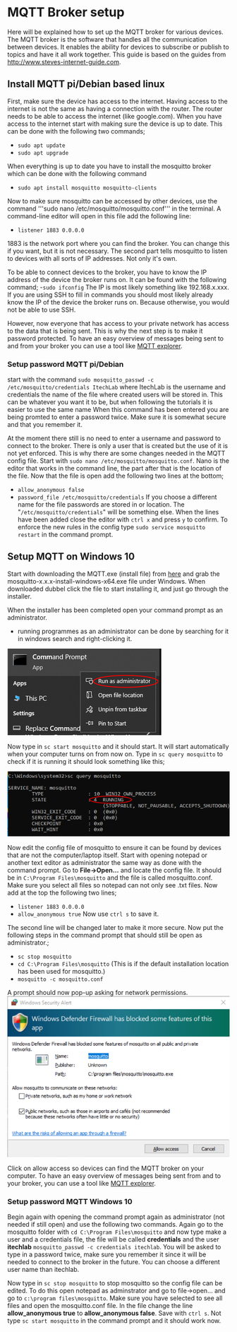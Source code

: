 # MQTT Broker setup

Here will be explained how to set up the MQTT broker for various devices. The MQTT broker is the software that handles all the communication between devices. It enables the ability for devices to subscribe or publish to topics and have it all work together. This guide is based on the guides from http://www.steves-internet-guide.com.


## Install MQTT pi/Debian based linux

First, make sure the device has access to the internet. Having access to the internet is not the same as having a connection with the router. The router needs to be able to access the internet (like google.com). When you have access to the internet start with making sure the device is up to date. This can be done with the following two commands;
- ```sudo apt update```
- ```sudo apt upgrade```

When everything is up to date you have to install the mosquitto broker which can be done with the following command
- ```sudo apt install mosquitto mosquitto-clients```

Now to make sure mosquitto can be accessed by other devices, use the command '''sudo nano /etc/mosquitto/mosquitto.conf''' in the terminal. A command-line editor will open in this file add the following line:
- ```listener 1883 0.0.0.0```

1883 is the network port where you can find the broker. You can change this if you want, but it is not necessary. The second part tells mosquitto to listen to devices with all sorts of IP addresses. Not only it's own.


To be able to connect devices to the broker, you have to know the IP address of the device the broker runs on. It can be found with the following command;
-```sudo ifconfig```
The IP is most likely something like 192.168.x.xxx. If you are using SSH to fill in commands you should most likely already know the IP of the device the broker runs on. Because otherwise, you would not be able to use SSH.

However, now everyone that has access to your private network has access to the data that is being sent. This is why the next step is to make it password protected. To have an easy overview of messages being sent to and from your broker you can use a tool like [MQTT explorer](http://mqtt-explorer.com/).

### Setup password MQTT pi/Debian

start with the command ```sudo mosquitto_passwd -c /etc/mosquitto/credentials ItechLab``` where ItechLab is the username and credentials the name of the file where created users will be stored in. This can be whatever you want it to be, but when following the tutorials it is easier to use the same name
When this command has been entered you are being promted to enter a password twice. Make sure it is somewhat secure and that you remember it.

At the moment there still is no need to enter a username and password to connect to the broker. There is only a user that is created but the use of it is not yet enforced. This is why there are some changes needed in the MQTT config file. Start with ```sudo nano /etc/mosquitto/mosquitto.conf```. Nano is the editor that works in the command line, the part after that is the location of the file. Now that the file is open add the following two lines at the bottom;

- ```allow_anonymous false```
- ```password_file /etc/mosquitto/credentials```
If you choose a different name for the file passwords are stored in or location. The "```/etc/mosquitto/credentials```" will be something else.
 When the lines have been added close the editor with ```ctrl x``` and press ```y``` to confirm. 
 To enforce the new rules in the config  type ```sudo service mosquitto restart``` in the command prompt.
 
 ## Setup MQTT on Windows 10
 Start with downloading the MQTT.exe (install file) from [here](https://mosquitto.org/download/) and grab the mosquitto-x.x.x-install-windows-x64.exe file under Windows.
 When downloaded dubbel click the file to start installing it, and just go through the installer.
 
 When the installer has been completed open your command prompt as an administrator.
 - running programmes as an administrator can be done by searching for it in windows search and right-clicking it.

![alt text](https://github.com/utwente-interaction-lab/MQTT-Communication/blob/main/Images%20Tutorial/Adminstrator.png)

Now type in ``sc start mosquitto`` and it should start. It will start automatically when your computer turns on from now on.
Type in ``sc query mosquitto`` to check if it is running it should look something like this;

![alt text](https://github.com/utwente-interaction-lab/MQTT-Communication/blob/main/Images%20Tutorial/MosquittoCheck.png)

Now edit the config file of mosquitto to ensure it can be found by devices that are not the computer/laptop itself.
Start with opening notepad or another text editor as administrator the same way as done with the command prompt.
Go to **File->Open…** and locate the config file. It should be in ``C:\Program Files\mosquitto`` and the file is called mosquitto.conf. Make sure you select all files so notepad can not only see .txt files.
Now add at the top the following two lines;
- ``listener 1883 0.0.0.0``
- ``allow_anonymous true``
Now use ``ctrl s`` to save it.


The second line will be changed later to make it more secure.
Now put the following steps in the command prompt that should still be open as administrator.;
- ``sc stop mosquitto`` 
- ``cd C:\Program Files\mosquitto``  (This is if the default installation location has been used for mosquitto.)
- ``mosquitto -c mosquitto.conf``


A prompt should now pop-up asking for network permissions. 
![alt text](https://github.com/utwente-interaction-lab/MQTT-Communication/blob/main/Images%20Tutorial/MosquittoNetworkPrompt.png)

Click on allow access so devices can find the MQTT broker on your computer.
To have an easy overview of messages being sent from and to your broker, you can use a tool like [MQTT explorer](http://mqtt-explorer.com/).

### Setup password MQTT Windows 10 
Begin again with opening the command prompt again as administrator (not needed if still open) and use the following two commands.
Again go to the mosquitto folder with ``cd C:\Program Files\mosquitto`` and now type make a user and a credentials file, the file will be called **credentials** and the user **itechlab** ``mosquitto_passwd -c credentials itechlab``. You will be asked to type in a password twice, make sure you remember it since it will be needed to connect to the broker in the future. You can choose a different user name than itechlab.

 
 Now type in ``sc stop mosquitto`` to stop mosquitto so the config file can be edited. To do this open notepad as adminstrator and go to file->open... and go to ``c:\program files\mosquitto``. Make sure you have selected to see all files and open the mosquitto.conf file.
 In the file change the line **allow_anonymous true** to **allow_anonymous false**. Save with ``ctrl s``.
 Not type ``sc start mosquitto`` in the command prompt and it should work now.
